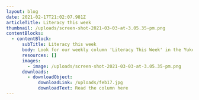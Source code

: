 ```yaml
---
layout: blog
date: 2021-02-17T21:02:07.981Z
articleTitle: Literacy this week
thumbnail: /uploads/screen-shot-2021-03-03-at-3.05.35-pm.png
contentBlocks:
  - contentBlock:
      subTitle: Literacy this week
      body: Look for our weekly column 'Literacy This Week' in the Yukon News!
      resources: []
      images:
        - image: /uploads/screen-shot-2021-03-03-at-3.05.35-pm.png
      downloads:
        - downloadObject:
            downloadLink: /uploads/feb17.jpg
            downloadText: Read the column here
---
```

